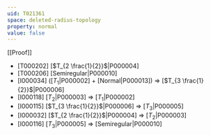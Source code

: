 ```yaml
---
uid: T021361
space: deleted-radius-topology
property: normal
value: false
---
```

[[Proof]]

* [T000202] [$T_{2 \frac{1}{2}}$|P000004]
* [T000206] [Semiregular|P000010]
* [I000034] ([$T_1$|P000002] + [Normal|P000013]) => [$T_{3 \frac{1}{2}}$|P000006]
* [I000118] [$T_2$|P000003] => [$T_1$|P000002]
* [I000115] [$T_{3 \frac{1}{2}}$|P000006] => [$T_3$|P000005]
* [I000032] [$T_{2 \frac{1}{2}}$|P000004] => [$T_2$|P000003]
* [I000116] [$T_3$|P000005] => [Semiregular|P000010]

